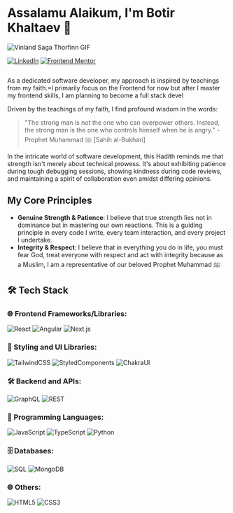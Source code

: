 # Assalamu Alaikum, I'm Botir Khaltaev 👋


![Vinland Saga Thorfinn GIF](https://media.tenor.com/U9juitOBI-4AAAAC/vinland-saga-thorfinn.gif)



[![LinkedIn](https://img.shields.io/badge/LinkedIn-0077B5?style=for-the-badge&logo=linkedin&logoColor=white)](https://www.linkedin.com/in/botir-khaltaev-964977264/)
[![Frontend Mentor](https://img.shields.io/badge/Frontend%20Mentor-4C4C4C?style=for-the-badge&logo=frontendmentor&logoColor=white)](https://www.frontendmentor.io/profile/botirk38)

<img src="https://komarev.com/ghpvc/?username=botirk38 &style=flat-square&color=blue" alt=""/>


As a dedicated software developer, my approach is inspired by teachings from my faith.=I primarily focus on the Frontend for now but after I master my frontend skills, I am planning to become a full stack devel



Driven by the teachings of my faith, I find profound wisdom in the words:

> "The strong man is not the one who can overpower others. Instead, the strong man is the one who controls himself when he is angry." - Prophet Muhammad ﷺ [Sahih al-Bukhari]

In the intricate world of software development, this Hadith reminds me that strength isn't merely about technical prowess. It's about exhibiting patience during tough debugging sessions, showing kindness during code reviews, and maintaining a spirit of collaboration even amidst differing opinions.

## My Core Principles

- **Genuine Strength & Patience**: I believe that true strength lies not in dominance but in mastering our own reactions. This is a guiding principle in every code I write, every team interaction, and every project I undertake.
- **Integrity & Respect**: I believe that in everything you do in life, you must fear God, treat everyone with respect and act with integrity because as a Muslim, I am a representative of our beloved Prophet Muhammad ﷺ 


## 🛠 Tech Stack

### 🌐 Frontend Frameworks/Libraries:
![React](https://img.shields.io/badge/-React-20232a?style=flat&logo=react)
![Angular](https://img.shields.io/badge/-Angular-red?style=flat&logo=angular)
![Next.js](https://img.shields.io/badge/-Next.js-black?style=flat&logo=next.js)

### 💅 Styling and UI Libraries:
![TailwindCSS](https://img.shields.io/badge/-TailwindCSS-38B2AC?style=flat&logo=tailwind-css)
![StyledComponents](https://img.shields.io/badge/-Styled%20Components-DB7093?style=flat&logo=styled-components)
![ChakraUI](https://img.shields.io/badge/-ChakraUI-319795?style=flat)

### 🛠️ Backend and APIs:
![GraphQL](https://img.shields.io/badge/-GraphQL-E10098?style=flat&logo=graphql)
![REST](https://img.shields.io/badge/-REST-02569B?style=flat)

### 📜 Programming Languages:
![JavaScript](https://img.shields.io/badge/-JavaScript-F7DF1E?style=flat&logo=javascript&logoColor=black)
![TypeScript](https://img.shields.io/badge/-TypeScript-007ACC?style=flat&logo=typescript)
![Python](https://img.shields.io/badge/-Python-3776AB?style=flat&logo=python&logoColor=white)


### 🗄️ Databases:
![SQL](https://img.shields.io/badge/-SQL-336791?style=flat)
![MongoDB](https://img.shields.io/badge/-MongoDB-black?style=flat&logo=mongodb)

### 🌐 Others:
![HTML5](https://img.shields.io/badge/-HTML5-E34F26?style=flat&logo=html5&logoColor=white)
![CSS3](https://img.shields.io/badge/-CSS3-1572B6?style=flat&logo=css3)


<!--
**botirk38/botirk38** is a ✨ _special_ ✨ repository because its `README.md` (this file) appears on your GitHub profile.

Here are some ideas to get you started:

- 🔭 I’m currently working on ...
- 🌱 I’m currently learning ...
- 👯 I’m looking to collaborate on ...
- 🤔 I’m looking for help with ...
- 💬 Ask me about ...
- 📫 How to reach me: ...
- 😄 Pronouns: ...
- ⚡ Fun fact: ...
-->
